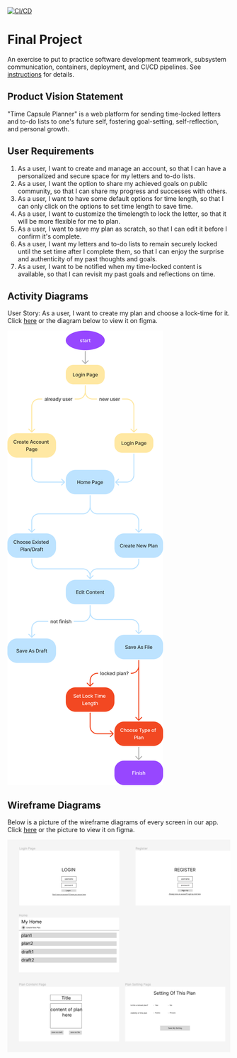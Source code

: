 [![CI/CD](https://github.com/software-students-fall2023/5-final-project-projectfive/actions/workflows/ci-cd.yml/badge.svg)](https://github.com/software-students-fall2023/5-final-project-projectfive/actions/workflows/ci-cd.yml)

# Final Project

An exercise to put to practice software development teamwork, subsystem communication, containers, deployment, and CI/CD pipelines. See [instructions](./instructions.md) for details.

## Product Vision Statement

"Time Capsule Planner" is a web platform for sending time-locked letters and to-do lists to one's future self, fostering goal-setting, self-reflection, and personal growth.

## User Requirements

1. As a user, I want to create and manage an account, so that I can have a personalized and secure space for my letters and to-do lists.
2. As a user, I want the option to share my achieved goals on public community, so that I can share my progress and successes with others.
3. As a user, I want to have some default options for time length, so that I can only click on the options to set time length to save time.
4. As a user, I want to customize the timelength to lock the letter, so that it will be more flexible for me to plan.
5. As a user, I want to save my plan as scratch, so that I can edit it before I confirm it's complete.
6. As a user, I want my letters and to-do lists to remain securely locked until the set time after I complete them, so that I can enjoy the surprise and authenticity of my past thoughts and goals.
7. As a user, I want to be notified when my time-locked content is available, so that I can revisit my past goals and reflections on time.



## Activity Diagrams

User Story: As a user, I want to create my plan and choose a lock-time for it. Click [here](https://www.figma.com/file/jObJNtRMUtEGZ2nEOu7YKZ/Untitled?type=whiteboard&node-id=0%3A1&t=Rv5uJE4r7lR67agX-1) or the diagram below to view it on figma.

![Activity Diagram](./images/activity_diagram.png)
## Wireframe Diagrams

Below is a picture of the wireframe diagrams of every screen in our app. Click [here](https://www.figma.com/proto/J3WIIo7courXKwNBWJeuHD/Untitled?type=design&node-id=1-2&t=PKug5RRITqWffG9p-1&scaling=min-zoom&page-id=0%3A1&starting-point-node-id=1%3A2&mode=design) or the picture to view it on figma.

![Wireframe Diagram](./images/wireframe_diagram.png)
